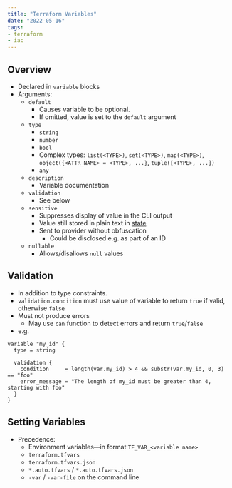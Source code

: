 ```yaml
---
title: "Terraform Variables"
date: "2022-05-16"
tags:
- terraform
- iac
---
```


## Overview

- Declared in `variable` blocks
- Arguments:
	- `default`
		- Causes variable to be optional.
		- If omitted, value is set to the `default` argument
	- `type`
		- `string`
		- `number`
		- `bool`
		- Complex types: `list(<TYPE>)`, `set(<TYPE>)`, `map(<TYPE>)`, `object({<ATTR_NAME> = <TYPE>, ...}`, `tuple([<TYPE>, ...])`
		- `any`
	- `description`
		- Variable documentation
	- `validation`
		- See below
	- `sensitive`
		- Suppresses display of value in the CLI output
		- Value still stored in plain text in [state](notes/Terraform%20State.md)
		- Sent to provider without obfuscation
			- Could be disclosed e.g. as part of an ID
	- `nullable`
		- Allows/disallows `null` values

## Validation

- In addition to type constraints.
- `validation.condition` must use value of variable to return `true` if valid, otherwise `false`
- Must not produce errors
	- May use `can` function to detect errors and return `true`/`false`
- e.g.
```hcl
variable "my_id" {
  type = string
  
  validation {
    condition     = length(var.my_id) > 4 && substr(var.my_id, 0, 3) == "foo"
    error_message = "The length of my_id must be greater than 4, starting with foo"
  }
}
```

## Setting Variables

- Precedence:
	- Environment variables—in format `TF_VAR_<variable name>`
	- `terraform.tfvars`
	- `terraform.tfvars.json`
	- `*.auto.tfvars` / `*.auto.tfvars.json`
	- `-var` / `-var-file` on the command line
